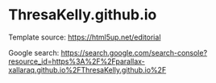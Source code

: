 # ThresaKelly.github.io

Template source: https://html5up.net/editorial 

Google search: https://search.google.com/search-console?resource_id=https%3A%2F%2Fparallax-xallaraq.github.io%2FThresaKelly.github.io%2F
